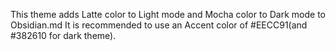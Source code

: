 This theme adds Latte color to Light mode and Mocha color to Dark mode to Obsidian.md
It is recommended to use an Accent color of #EECC91(and #382610 for dark theme).
